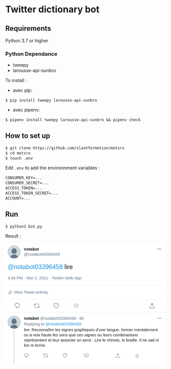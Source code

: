 # Twitter dictionary bot

## Requirements

Python 3.7 or higher

### Python Dependance

- tweepy
- larousse-api-sunbro

To install :
- avec pip:
```
$ pip install tweepy larousse-api-sunbro
```

- avec pipenv:
```
$ pipenv install tweepy larousse-api-sunbro && pipenv check
```

## How to set up

```
$ git clone https://github.com/slashformotion/motsrx
$ cd motsrx
$ touch .env
```

Edit `.env` to add the environnment variables :

```
CONSUMER_KEY=...
CONSUMER_SECRET=...
ACCESS_TOKEN=...
ACCESS_TOKEN_SECRET=...
ACCOUNT=...
```

## Run 

```
$ python3 bot.py
```

Result : 

![](assets/exemple.png)